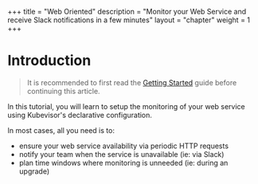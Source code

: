 +++
title = "Web Oriented"
description = "Monitor your Web Service and receive Slack notifications in a few minutes"
layout = "chapter"
weight = 1
+++

# Introduction

> It is recommended to first read the [Getting Started](/getting-started) guide before continuing this article.

In this tutorial, you will learn to setup the monitoring of your web service using Kubevisor's declarative configuration.

In most cases, all you need is to:

 - ensure your web service availability via periodic HTTP requests
 - notify your team when the service is unavailable (ie: via Slack)
 - plan time windows where monitoring is unneeded (ie: during an upgrade)
